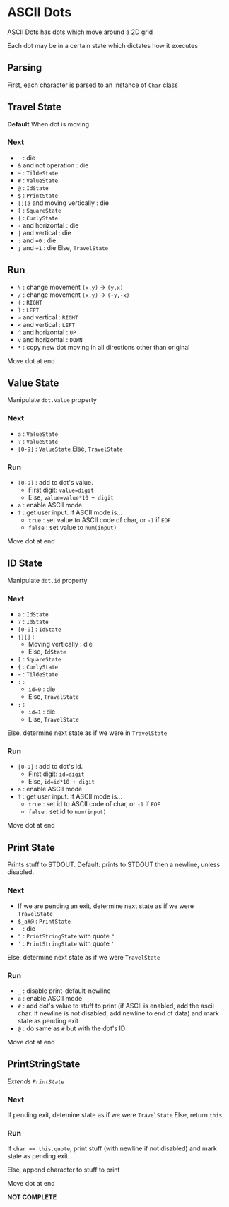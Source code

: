 # ASCII Dots
ASCII Dots has dots which move around a 2D grid

Each dot may be in a certain state which dictates how it executes

## Parsing
First, each character is parsed to an instance of `Char` class

## Travel State
**Default**
When dot is moving

### Next
- ` ` : die
- `&` and not operation : die
- `~` : `TildeState`
- `#` : `ValueState`
- `@` : `IdState`
- `$` : `PrintState`
- `[]{}` and moving vertically : die
- `[` : `SquareState`
- `{` : `CurlyState`
- `-` and horizontal : die
- `|` and vertical : die
- `:` and `=0` : die
- `;` and `=1` : die
Else, `TravelState`

## Run
- `\` : change movement `(x,y)` -> `(y,x)`
- `/` : change movement `(x,y)` -> `(-y,-x)`
- `(` : `RIGHT`
- `)` : `LEFT`
- `>` and vertical : `RIGHT`
- `<` and vertical : `LEFT`
- `^` and horizontal : `UP`
- `v` and horizontal : `DOWN`
- `*` : copy new dot moving in all directions other than original

Move dot at end

## Value State
Manipulate `dot.value` property

### Next
- `a` : `ValueState`
- `?` : `ValueState`
- `[0-9]` : `ValueState`
Else, `TravelState`

### Run
- `[0-9]` : add to dot's value.
    - First digit: `value=digit`
    - Else, `value=value*10 + digit`
- `a` : enable ASCII mode
- `?` : get user input. If ASCII mode is...
    - `true` : set value to ASCII code of char, or `-1` if `EOF`
    - `false` : set value to `num(input)`

Move dot at end

## ID State
Manipulate `dot.id` property

### Next
- `a` : `IdState`
- `?` : `IdState`
- `[0-9]` : `IdState`
- `{}[]` :
    - Moving vertically : die
    - Else, `IdState`
- `[` : `SquareState`
- `{` : `CurlyState`
- `~` : `TildeState`
- `:` :
    - `id=0` : die
    - Else, `TravelState`
- `;` :
    - `id=1` : die
    - Else, `TravelState`

Else, determine next state as if we were in `TravelState`

### Run
- `[0-9]` : add to dot's id.
    - First digit: `id=digit`
    - Else, `id=id*10 + digit`
- `a` : enable ASCII mode
- `?` : get user input. If ASCII mode is...
    - `true` : set id to ASCII code of char, or `-1` if `EOF`
    - `false` : set id to `num(input)`

Move dot at end

## Print State
Prints stuff to STDOUT. Default: prints to STDOUT then a newline, unless disabled.

### Next
- If we are pending an exit, determine next state as if we were `TravelState`
- `$_a#@` : `PrintState`
- ` ` : die
- `"` : `PrintStringState` with quote `"`
- `'` : `PrintStringState` with quote `'`

Else, determine next state as if we were `TravelState`

### Run
- `_` : disable print-default-newline
- `a` : enable ASCII mode
- `#` : add dot's value to stuff to print (if ASCII is enabled, add the ascii char. If newline is not disabled, add newline to end of data) and mark state as pending exit
- `@` : do same as `#` but with the dot's ID

Move dot at end

## PrintStringState
*Extends `PrintState`*

### Next
If pending exit, detemine state as if we were `TravelState`
Else, return `this`

### Run
If `char == this.quote`, print stuff (with newline if not disabled) and mark state as pending exit

Else, append character to stuff to print

Move dot at end

**NOT COMPLETE**